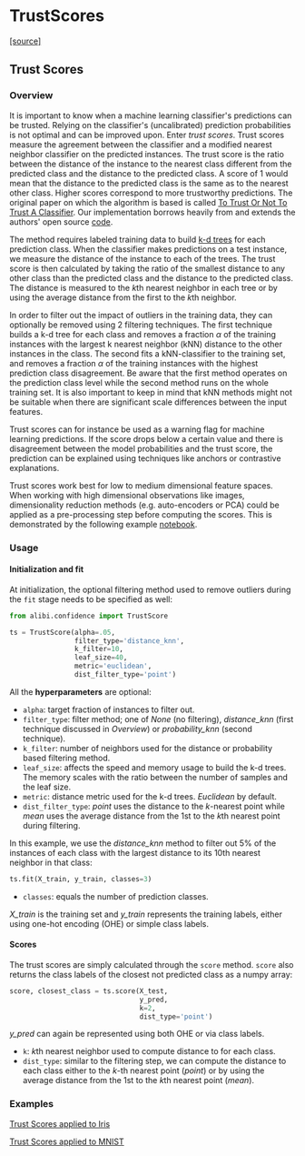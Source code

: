 # TrustScores

[\[source\]](https://github.com/ramonpzg/alibi/blob/rp-alibi-newdocs-dec23/doc/source/api/alibi.confidence.html#alibi.confidence.TrustScore)

## Trust Scores

### Overview

It is important to know when a machine learning classifier's predictions can be trusted. Relying on the classifier's (uncalibrated) prediction probabilities is not optimal and can be improved upon. Enter _trust scores_. Trust scores measure the agreement between the classifier and a modified nearest neighbor classifier on the predicted instances. The trust score is the ratio between the distance of the instance to the nearest class different from the predicted class and the distance to the predicted class. A score of 1 would mean that the distance to the predicted class is the same as to the nearest other class. Higher scores correspond to more trustworthy predictions. The original paper on which the algorithm is based is called [To Trust Or Not To Trust A Classifier](https://arxiv.org/abs/1805.11783). Our implementation borrows heavily from and extends the authors' open source [code](https://github.com/google/TrustScore).

The method requires labeled training data to build [k-d trees](https://en.wikipedia.org/wiki/K-d_tree) for each prediction class. When the classifier makes predictions on a test instance, we measure the distance of the instance to each of the trees. The trust score is then calculated by taking the ratio of the smallest distance to any other class than the predicted class and the distance to the predicted class. The distance is measured to the $k$th nearest neighbor in each tree or by using the average distance from the first to the $k$th neighbor.

In order to filter out the impact of outliers in the training data, they can optionally be removed using 2 filtering techniques. The first technique builds a k-d tree for each class and removes a fraction $\alpha$ of the training instances with the largest k nearest neighbor (kNN) distance to the other instances in the class. The second fits a kNN-classifier to the training set, and removes a fraction $\alpha$ of the training instances with the highest prediction class disagreement. Be aware that the first method operates on the prediction class level while the second method runs on the whole training set. It is also important to keep in mind that kNN methods might not be suitable when there are significant scale differences between the input features.

Trust scores can for instance be used as a warning flag for machine learning predictions. If the score drops below a certain value and there is disagreement between the model probabilities and the trust score, the prediction can be explained using techniques like anchors or contrastive explanations.

Trust scores work best for low to medium dimensional feature spaces. When working with high dimensional observations like images, dimensionality reduction methods (e.g. auto-encoders or PCA) could be applied as a pre-processing step before computing the scores. This is demonstrated by the following example [notebook](https://github.com/ramonpzg/alibi/blob/rp-alibi-newdocs-dec23/doc/source/examples/trustscore_mnist.ipynb).

### Usage

#### Initialization and fit

At initialization, the optional filtering method used to remove outliers during the `fit` stage needs to be specified as well:

```python
from alibi.confidence import TrustScore

ts = TrustScore(alpha=.05,
                filter_type='distance_knn',
                k_filter=10,
                leaf_size=40,
                metric='euclidean',
                dist_filter_type='point')
```

All the **hyperparameters** are optional:

* `alpha`: target fraction of instances to filter out.
* `filter_type`: filter method; one of _None_ (no filtering), _distance\_knn_ (first technique discussed in _Overview_) or _probability\_knn_ (second technique).
* `k_filter`: number of neighbors used for the distance or probability based filtering method.
* `leaf_size`: affects the speed and memory usage to build the k-d trees. The memory scales with the ratio between the number of samples and the leaf size.
* `metric`: distance metric used for the k-d trees. _Euclidean_ by default.
* `dist_filter_type`: _point_ uses the distance to the $k$-nearest point while _mean_ uses the average distance from the 1st to the $k$th nearest point during filtering.

In this example, we use the _distance\_knn_ method to filter out 5% of the instances of each class with the largest distance to its 10th nearest neighbor in that class:

```python
ts.fit(X_train, y_train, classes=3)
```

* `classes`: equals the number of prediction classes.

_X\_train_ is the training set and _y\_train_ represents the training labels, either using one-hot encoding (OHE) or simple class labels.

#### Scores

The trust scores are simply calculated through the `score` method. `score` also returns the class labels of the closest not predicted class as a numpy array:

```python
score, closest_class = ts.score(X_test, 
                                y_pred, 
                                k=2,
                                dist_type='point')
```

_y\_pred_ can again be represented using both OHE or via class labels.

* `k`: $k$th nearest neighbor used to compute distance to for each class.
* `dist_type`: similar to the filtering step, we can compute the distance to each class either to the $k$-th nearest point (_point_) or by using the average distance from the 1st to the $k$th nearest point (_mean_).

### Examples

[Trust Scores applied to Iris](https://github.com/ramonpzg/alibi/blob/rp-alibi-newdocs-dec23/doc/source/examples/trustscore_iris.ipynb)

[Trust Scores applied to MNIST](https://github.com/ramonpzg/alibi/blob/rp-alibi-newdocs-dec23/doc/source/examples/trustscore_mnist.ipynb)
